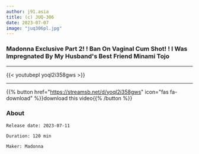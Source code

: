 ```yaml
---
author: j91.asia
title: (c) JUQ-306
date: 2023-07-07
image: "juq306pl.jpg"
---
```


### Madonna Exclusive Part 2! ! Ban On Vaginal Cum Shot! ! I Was Impregnated By My Husband's Best Friend Minami Tojo
___

{{< youtubepl yoql2i358gws >}}
___

{{% button href="https://streamsb.net/d/yoql2i358gws" icon="fas fa-download" %}}download this video{{% /button %}}
### About

`Release date: 2023-07-11`

`Duration: 120 min`

`Maker:	Madonna`